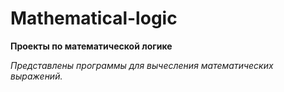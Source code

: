 # Mathematical-logic
  
**Проекты по математической логике**

*Представлены программы для вычесления математических выражений.*
